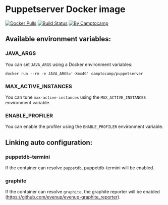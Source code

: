 Puppetserver Docker image
==========================

[![Docker Pulls](https://img.shields.io/docker/pulls/camptocamp/puppetserver.svg)](https://hub.docker.com/r/camptocamp/puppetserver/)
[![Build Status](https://img.shields.io/travis/camptocamp/docker-puppetserver/master.svg)](https://travis-ci.org/camptocamp/docker-puppetserver)
[![By Camptocamp](https://img.shields.io/badge/by-camptocamp-fb7047.svg)](http://www.camptocamp.com)

Available environment variables:
--------------------------------

### JAVA_ARGS

You can set `JAVA_ARGS` using a Docker environment variables:

```shell
docker run --rm -e JAVA_ARGS='-Xmx4G' camptocamp/puppetserver
```

### MAX_ACTIVE_INSTANCES

You can tune `max-active-instances` using the `MAX_ACTIVE_INSTANCES` environment variable.

### ENABLE_PROFILER

You can enable the profiler using the `ENABLE_PROFILER` environment variable.

Linking auto configuration:
---------------------------

### puppetdb-termini

If the container can resolve `puppetdb`, puppetdb-termini will be enabled.
### graphite

If the container can resolve `graphite`, the graphite reporter will be enabled (https://github.com/evenup/evenup-graphite_reporter).
